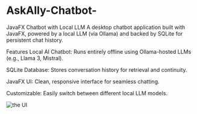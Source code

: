 # AskAlly-Chatbot-
JavaFX Chatbot with Local LLM A desktop chatbot application built with JavaFX, powered by a local LLM (via Ollama) and backed by SQLite for persistent chat history.

Features
Local AI Chatbot: Runs entirely offline using Ollama-hosted LLMs (e.g., Llama 3, Mistral).

SQLite Database: Stores conversation history for retrieval and continuity.

JavaFX UI: Clean, responsive interface for seamless chatting.

Customizable: Easily switch between different local LLM models.

![the UI](path/to/ASKK.jpg)
